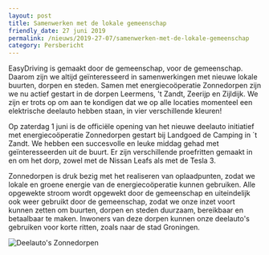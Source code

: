 ```yaml
---
layout: post
title: Samenwerken met de lokale gemeenschap
friendly_date: 27 juni 2019
permalink: /nieuws/2019-27-07/samenwerken-met-de-lokale-gemeenschap
category: Persbericht
---
```

EasyDriving is gemaakt door de gemeenschap, voor de gemeenschap. Daarom zijn we altijd geïnteresseerd in samenwerkingen met nieuwe lokale buurten, dorpen en steden. Samen met energiecoöperatie Zonnedorpen zijn we nu actief gestart in de dorpen Leermens, 't Zandt, Zeerijp en Zijldijk. We zijn er trots op om aan te kondigen dat we op alle locaties momenteel een elektrische deelauto hebben staan, in vier verschillende kleuren!

Op zaterdag 1 juni is de officiële opening van het nieuwe deelauto initiatief met energiecoöperatie Zonnedorpen gestart bij Landgoed de Camping in ´t Zandt. We hebben een succesvolle en leuke middag gehad met geïnteresseerden uit de buurt. Er zijn verschillende proefritten gemaakt in en om het dorp, zowel met de Nissan Leafs als met de Tesla 3.

Zonnedorpen is druk bezig met het realiseren van oplaadpunten, zodat we lokale en groene energie van de energiecoöperatie kunnen gebruiken. Alle opgewekte stroom wordt opgewekt door de gemeenschap en uiteindelijk ook weer gebruikt door de gemeenschap, zodat we onze inzet voort kunnen zetten om buurten, dorpen en steden duurzaam, bereikbaar en betaalbaar te maken. Inwoners van deze dorpen kunnen onze deelauto's gebruiken voor korte ritten, zoals naar de stad Groningen.

![](/uploads/img_4197-2-.jpg "Deelauto's Zonnedorpen")

